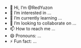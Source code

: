 - 👋 Hi, I’m @RedYuzon
- 👀 I’m interested in ...
- 🌱 I’m currently learning ...
- 💞️ I’m looking to collaborate on ...
- 📫 How to reach me ...
- 😄 Pronouns: ...
- ⚡ Fun fact: ...

<!---
RedYuzon/RedYuzon is a ✨ special ✨ repository because its `README.md` (this file) appears on your GitHub profile.
You can click the Preview link to take a look at your changes.
--->
